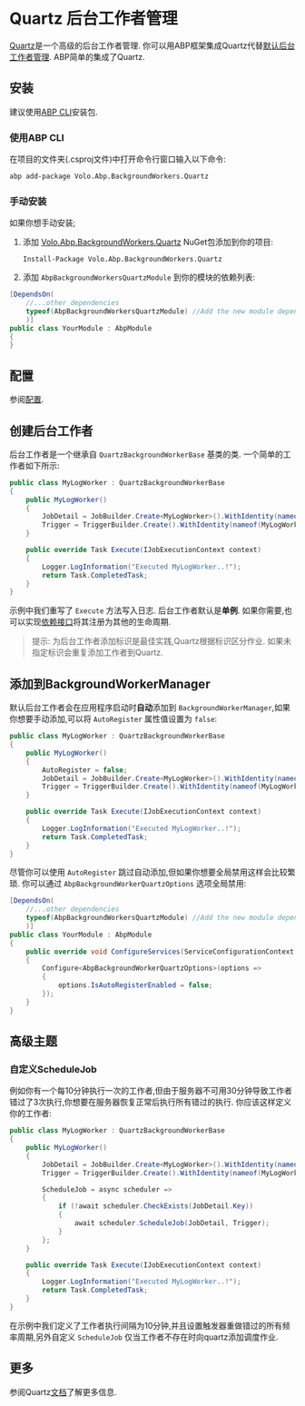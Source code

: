 # Quartz 后台工作者管理

[Quartz](https://www.quartz-scheduler.net/)是一个高级的后台工作者管理. 你可以用ABP框架集成Quartz代替[默认后台工作者管理](Background-Workers.md). ABP简单的集成了Quartz.

## 安装

建议使用[ABP CLI](CLI.md)安装包.

### 使用ABP CLI

在项目的文件夹(.csproj文件)中打开命令行窗口输入以下命令:

````bash
abp add-package Volo.Abp.BackgroundWorkers.Quartz
````

### 手动安装

如果你想手动安装;

1. 添加 [Volo.Abp.BackgroundWorkers.Quartz](https://www.nuget.org/packages/Volo.Abp.BackgroundWorkers.Quartz) NuGet包添加到你的项目:

   ````
   Install-Package Volo.Abp.BackgroundWorkers.Quartz
   ````

2. 添加 `AbpBackgroundWorkersQuartzModule` 到你的模块的依赖列表:

````csharp
[DependsOn(
    //...other dependencies
    typeof(AbpBackgroundWorkersQuartzModule) //Add the new module dependency
    )]
public class YourModule : AbpModule
{
}
````

## 配置

参阅[配置](Background-Jobs-Quartz.md#配置).

## 创建后台工作者

后台工作者是一个继承自 `QuartzBackgroundWorkerBase` 基类的类. 一个简单的工作者如下所示:

```` csharp
public class MyLogWorker : QuartzBackgroundWorkerBase
{
    public MyLogWorker()
    {
        JobDetail = JobBuilder.Create<MyLogWorker>().WithIdentity(nameof(MyLogWorker)).Build();
        Trigger = TriggerBuilder.Create().WithIdentity(nameof(MyLogWorker)).StartNow().Build();
    }

    public override Task Execute(IJobExecutionContext context)
    {
        Logger.LogInformation("Executed MyLogWorker..!");
        return Task.CompletedTask;
    }
}
````

示例中我们重写了 `Execute` 方法写入日志. 后台工作者默认是**单例**. 如果你需要,也可以实现[依赖接口](Dependency-Injection.md#依赖接口)将其注册为其他的生命周期.

> 提示: 为后台工作者添加标识是最佳实践,Quartz根据标识区分作业. 如果未指定标识会重复添加工作者到Quartz.

## 添加到BackgroundWorkerManager

默认后台工作者会在应用程序启动时**自动**添加到 `BackgroundWorkerManager`,如果你想要手动添加,可以将 `AutoRegister` 属性值设置为 `false`:

```` csharp
public class MyLogWorker : QuartzBackgroundWorkerBase
{
    public MyLogWorker()
    {
        AutoRegister = false;
        JobDetail = JobBuilder.Create<MyLogWorker>().WithIdentity(nameof(MyLogWorker)).Build();
        Trigger = TriggerBuilder.Create().WithIdentity(nameof(MyLogWorker)).StartNow().Build();
    }

    public override Task Execute(IJobExecutionContext context)
    {
        Logger.LogInformation("Executed MyLogWorker..!");
        return Task.CompletedTask;
    }
}
````

尽管你可以使用 `AutoRegister` 跳过自动添加,但如果你想要全局禁用这样会比较繁琐. 你可以通过 `AbpBackgroundWorkerQuartzOptions` 选项全局禁用:

```csharp
[DependsOn(
    //...other dependencies
    typeof(AbpBackgroundWorkersQuartzModule) //Add the new module dependency
    )]
public class YourModule : AbpModule
{
    public override void ConfigureServices(ServiceConfigurationContext context)
    {
        Configure<AbpBackgroundWorkerQuartzOptions>(options =>
        {
            options.IsAutoRegisterEnabled = false;
        });
    }
}
```

## 高级主题

### 自定义ScheduleJob

例如你有一个每10分钟执行一次的工作者,但由于服务器不可用30分钟导致工作者错过了3次执行,你想要在服务器恢复正常后执行所有错过的执行. 你应该这样定义你的工作者:

```csharp
public class MyLogWorker : QuartzBackgroundWorkerBase
{
    public MyLogWorker()
    {
        JobDetail = JobBuilder.Create<MyLogWorker>().WithIdentity(nameof(MyLogWorker)).Build();
        Trigger = TriggerBuilder.Create().WithIdentity(nameof(MyLogWorker)).WithSimpleSchedule(s=>s.WithIntervalInMinutes(1).RepeatForever().WithMisfireHandlingInstructionIgnoreMisfires()).Build();

        ScheduleJob = async scheduler =>
        {
            if (!await scheduler.CheckExists(JobDetail.Key))
            {
                await scheduler.ScheduleJob(JobDetail, Trigger);
            }
        };
    }

    public override Task Execute(IJobExecutionContext context)
    {
        Logger.LogInformation("Executed MyLogWorker..!");
        return Task.CompletedTask;
    }
}
```

在示例中我们定义了工作者执行间隔为10分钟,并且设置触发器重做错过的所有频率周期,另外自定义 `ScheduleJob` 仅当工作者不存在时向quartz添加调度作业.

## 更多

参阅Quartz[文档](https://www.quartz-scheduler.net/documentation/index.html)了解更多信息.